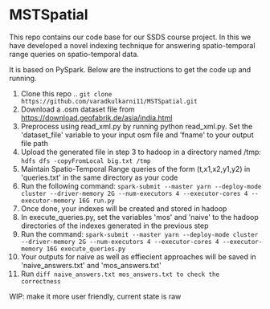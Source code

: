 # MSTSpatial

This repo contains our code base for our SSDS course project. In this we have developed a novel indexing technique for answering spatio-temporal range queries on spatio-temporal data.

It is based on PySpark. Below are the instructions to get the code up and running.

1. Clone this repo .. ```git clone https://github.com/varadkulkarni11/MSTSpatial.git```
2. Download a .osm dataset file from https://download.geofabrik.de/asia/india.html
3. Preprocess using read_xml.py by running python read_xml.py. Set the 'dataset_file' variable to your input osm file and 'fname' to your output file path 
4. Upload the generated file in step 3 to hadoop in a directory named /tmp: ```hdfs dfs -copyFromLocal big.txt /tmp```
5. Maintain Spatio-Temporal Range queries of the form (t,x1,x2,y1,y2) in 'queries.txt' in the same directory as your code
6. Run the following command:
     ```spark-submit --master yarn --deploy-mode cluster --driver-memory 2G --num-executors 4 --executor-cores 4 --executor-memory 16G run.py```
7. Once done, your indexes will be created and stored in hadoop
8. In execute_queries.py, set the variables 'mos' and 'naive' to the hadoop directories of the indexes generated in the previous step
9. Run the command:
      ```spark-submit --master yarn --deploy-mode cluster --driver-memory 2G --num-executors 4 --executor-cores 4 --executor-memory 16G execute_queries.py```
10. Your outputs for naive as well as effiecient approaches will be saved in 'naive_answers.txt' and 'mos_answers.txt'
11. Run ```diff naive_answers.txt mos_answers.txt to check the correctness```




WIP: make it more user friendly, current state is raw
